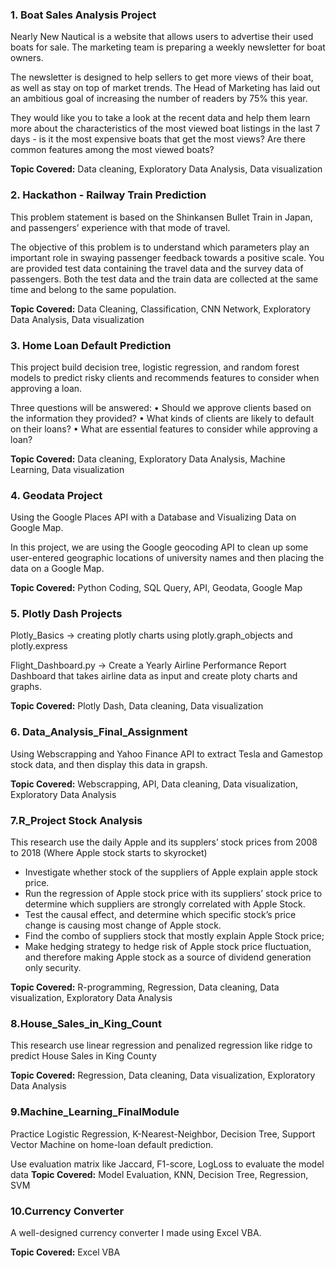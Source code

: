 ### **1. Boat Sales Analysis Project**
Nearly New Nautical is a website that allows users to advertise their used boats for sale. The marketing team is preparing a weekly newsletter for boat owners.

The newsletter is designed to help sellers to get more views of their boat, as well as stay on top of market trends. The Head of Marketing has laid out an ambitious goal
of increasing the number of readers by 75% this year. 

They would like you to take a look at the recent data and help them learn more about the characteristics of the most viewed boat listings in the last 7 days - is it the
most expensive boats that get the most views? Are there common features among the most viewed boats?

**Topic Covered:** Data cleaning, Exploratory Data Analysis, Data visualization


### **2. Hackathon - Railway Train Prediction**
This problem statement is based on the Shinkansen Bullet Train in Japan, and passengers’ experience with that mode of travel.

The objective of this problem is to understand which parameters play an important role in swaying passenger feedback towards a positive scale. 
You are provided test data containing the travel data and the survey data of passengers. 
Both the test data and the train data are collected at the same time and belong to the same population.

**Topic Covered:** Data Cleaning, Classification, CNN Network, Exploratory Data Analysis, Data visualization


### **3. Home Loan Default Prediction**
This project build decision tree, logistic regression, and random forest models to predict risky clients and recommends features to consider when approving a loan.

Three questions will be answered:
• Should we approve clients based on the information they provided?
• What kinds of clients are likely to default on their loans?
• What are essential features to consider while approving a loan?

**Topic Covered:** Data cleaning, Exploratory Data Analysis, Machine Learning, Data visualization


### **4. Geodata Project**
Using the Google Places API with a Database and Visualizing Data on Google Map.

In this project, we are using the Google geocoding API to clean up some user-entered geographic
locations of university names and then placing the data on a Google Map.

**Topic Covered:** Python Coding, SQL Query, API, Geodata, Google Map


### **5. Plotly Dash Projects**
Plotly_Basics -> creating plotly charts using plotly.graph_objects and plotly.express

Flight_Dashboard.py -> Create a Yearly Airline Performance Report Dashboard that takes airline data as input and create ploty charts and graphs.

**Topic Covered:** Plotly Dash, Data cleaning, Data visualization


### **6. Data_Analysis_Final_Assignment**
Using Webscrapping and Yahoo Finance API to extract Tesla and Gamestop stock data, and then display this data in grapsh.

**Topic Covered:** Webscrapping, API, Data cleaning, Data visualization, Exploratory Data Analysis


### **7.R_Project Stock Analysis**
This research use the daily Apple and its supplers’ stock prices from 2008 to 2018 (Where Apple stock starts to skyrocket)
- Investigate whether stock of the suppliers of Apple explain apple stock price.
- Run the regression of Apple stock price with its suppliers’ stock price to determine which suppliers are strongly correlated with Apple Stock. 
- Test the causal effect, and determine which specific stock’s price change is causing most change of Apple stock.
- Find the combo of suppliers stock that mostly explain Apple Stock price; 
- Make hedging strategy to hedge risk of Apple stock price fluctuation, and therefore making Apple stock as a source of dividend generation only security.

**Topic Covered:** R-programming, Regression, Data cleaning, Data visualization, Exploratory Data Analysis


### **8.House_Sales_in_King_Count**
This research use linear regression and penalized regression like ridge to predict House Sales in King County

**Topic Covered:** Regression, Data cleaning, Data visualization, Exploratory Data Analysis


### **9.Machine_Learning_FinalModule**
Practice Logistic Regression, K-Nearest-Neighbor, Decision Tree, Support Vector Machine on home-loan default prediction.

Use evaluation matrix like Jaccard, F1-score, LogLoss to evaluate the model data
**Topic Covered:** Model Evaluation, KNN, Decision Tree, Regression, SVM


### **10.Currency Converter**
A well-designed currency converter I made using Excel VBA.

**Topic Covered:** Excel VBA
